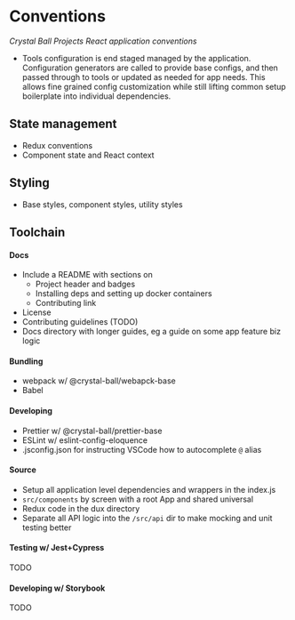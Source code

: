 # Conventions

_Crystal Ball Projects React application conventions_

- Tools configuration is end staged managed by the application. Configuration
  generators are called to provide base configs, and then passed through to
  tools or updated as needed for app needs. This allows fine grained config
  customization while still lifting common setup boilerplate into individual
  dependencies.

## State management

- Redux conventions
- Component state and React context

## Styling

- Base styles, component styles, utility styles

## Toolchain

#### Docs

- Include a README with sections on
  - Project header and badges
  - Installing deps and setting up docker containers
  - Contributing link
- License
- Contributing guidelines (TODO)
- Docs directory with longer guides, eg a guide on some app feature biz logic

#### Bundling

- webpack w/ @crystal-ball/webapck-base
- Babel

#### Developing

- Prettier w/ @crystal-ball/prettier-base
- ESLint w/ eslint-config-eloquence
- .jsconfig.json for instructing VSCode how to autocomplete `@` alias

#### Source

- Setup all application level dependencies and wrappers in the index.js
- `src/components` by screen with a root App and shared universal
- Redux code in the dux directory
- Separate all API logic into the `/src/api` dir to make mocking and unit
  testing better

#### Testing w/ Jest+Cypress

TODO

#### Developing w/ Storybook

TODO
